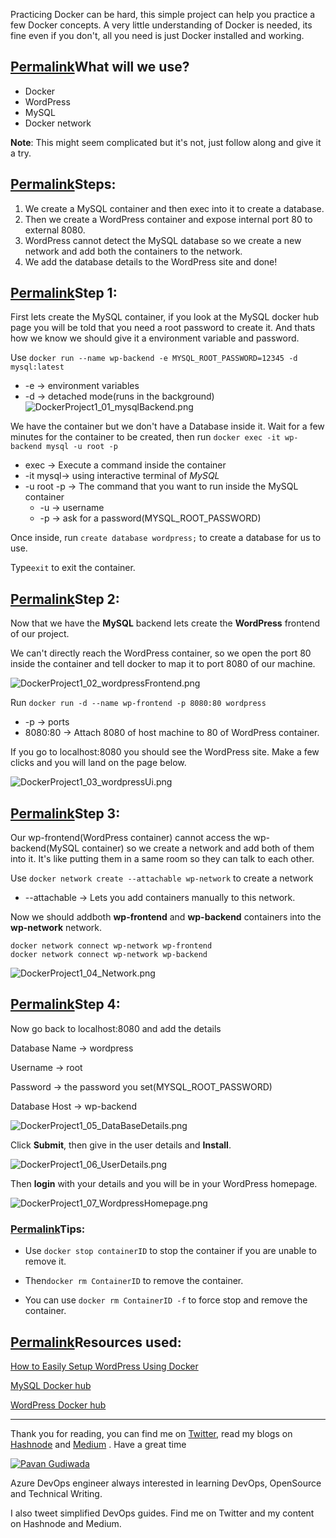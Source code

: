 Practicing Docker can be hard, this simple project can help you practice a few Docker concepts. A very little understanding of Docker is needed, its fine even if you don't, all you need is just Docker installed and working.

## [Permalink](https://pavangudiwada.hashnode.dev/wordpress-mysql-simple-docker-project#heading-what-will-we-use "Permalink")What will we use?

-   Docker
-   WordPress
-   MySQL
-   Docker network

**Note**: This might seem complicated but it's not, just follow along and give it a try.

## [Permalink](https://pavangudiwada.hashnode.dev/wordpress-mysql-simple-docker-project#heading-steps "Permalink")Steps:

1.  We create a MySQL container and then exec into it to create a database.
2.  Then we create a WordPress container and expose internal port 80 to external 8080.
3.  WordPress cannot detect the MySQL database so we create a new network and add both the containers to the network.
4.  We add the database details to the WordPress site and done!

## [Permalink](https://pavangudiwada.hashnode.dev/wordpress-mysql-simple-docker-project#heading-step-1 "Permalink")Step 1:

First lets create the MySQL container, if you look at the MySQL docker hub page you will be told that you need a root password to create it. And thats how we know we should give it a environment variable and password.

Use `docker run --name wp-backend -e MYSQL_ROOT_PASSWORD=12345 -d mysql:latest`

-   \-e -> environment variables
-   \-d -> detached mode(runs in the background) ![DockerProject1_01_mysqlBackend.png](https://cdn.hashnode.com/res/hashnode/image/upload/v1647164819644/PDK3GQAlW.png?auto=compress,format&format=webp)

We have the container but we don't have a Database inside it. Wait for a few minutes for the container to be created, then run `docker exec -it wp-backend mysql -u root -p`

-   exec -> Execute a command inside the container
-   \-it mysql-> using interactive terminal of _MySQL_
-   \-u root -p -> The command that you want to run inside the MySQL container
    -   \-u -> username
    -   \-p -> ask for a password(MYSQL\_ROOT\_PASSWORD)

Once inside, run `create database wordpress;` to create a database for us to use.

Type`exit` to exit the container.

## [Permalink](https://pavangudiwada.hashnode.dev/wordpress-mysql-simple-docker-project#heading-step-2 "Permalink")Step 2:

Now that we have the **MySQL** backend lets create the **WordPress** frontend of our project.

We can't directly reach the WordPress container, so we open the port 80 inside the container and tell docker to map it to port 8080 of our machine.

![DockerProject1_02_wordpressFrontend.png](https://cdn.hashnode.com/res/hashnode/image/upload/v1647164839793/YeNclg1Is.png?auto=compress,format&format=webp)

Run `docker run -d --name wp-frontend -p 8080:80 wordpress`

-   \-p -> ports
-   8080:80 -> Attach 8080 of host machine to 80 of WordPress container.

If you go to localhost:8080 you should see the WordPress site. Make a few clicks and you will land on the page below.

![DockerProject1_03_wordpressUi.png](https://cdn.hashnode.com/res/hashnode/image/upload/v1647164850982/bCvBft4_E.png?auto=compress,format&format=webp)

## [Permalink](https://pavangudiwada.hashnode.dev/wordpress-mysql-simple-docker-project#heading-step-3 "Permalink")Step 3:

Our wp-frontend(WordPress container) cannot access the wp-backend(MySQL container) so we create a network and add both of them into it. It's like putting them in a same room so they can talk to each other.

Use `docker network create --attachable wp-network` to create a network

-   \--attachable -> Lets you add containers manually to this network.

Now we should addboth **wp-frontend** and **wp-backend** containers into the **wp-network** network.

```
docker network connect wp-network wp-frontend
docker network connect wp-network wp-backend
```

![DockerProject1_04_Network.png](https://cdn.hashnode.com/res/hashnode/image/upload/v1647164863199/5Wg7Izpgy.png?auto=compress,format&format=webp)

## [Permalink](https://pavangudiwada.hashnode.dev/wordpress-mysql-simple-docker-project#heading-step-4 "Permalink")Step 4:

Now go back to localhost:8080 and add the details

Database Name -> wordpress

Username -> root

Password -> the password you set(MYSQL\_ROOT\_PASSWORD)

Database Host -> wp-backend

![DockerProject1_05_DataBaseDetails.png](https://cdn.hashnode.com/res/hashnode/image/upload/v1647164885227/UZKh_Zl-v.png?auto=compress,format&format=webp)

Click **Submit**, then give in the user details and **Install**.

![DockerProject1_06_UserDetails.png](https://cdn.hashnode.com/res/hashnode/image/upload/v1647164902954/-BPzxnYUC.png?auto=compress,format&format=webp)

Then **login** with your details and you will be in your WordPress homepage.

![DockerProject1_07_WordpressHomepage.png](https://cdn.hashnode.com/res/hashnode/image/upload/v1647164915176/MLwKQBxL6.png?auto=compress,format&format=webp)

### [Permalink](https://pavangudiwada.hashnode.dev/wordpress-mysql-simple-docker-project#heading-tips "Permalink")Tips:

-   Use `docker stop containerID` to stop the container if you are unable to remove it.
    
-   Then`docker rm ContainerID` to remove the container.
    
-   You can use `docker rm ContainerID -f` to force stop and remove the container.
    

## [Permalink](https://pavangudiwada.hashnode.dev/wordpress-mysql-simple-docker-project#heading-resources-used "Permalink")Resources used:

[How to Easily Setup WordPress Using Docker](https://medium.com/@habibridho/how-to-easily-setup-wordpress-using-docker-a798081dc577)

[MySQL Docker hub](https://hub.docker.com/_/mysql)

[WordPress Docker hub](https://hub.docker.com/_/wordpress)

___

Thank you for reading, you can find me on [Twitter](https://twitter.com/pavangudiwada_), read my blogs on [Hashnode](https://pavangudiwada.hashnode.dev/) and [Medium](https://pavangudiwada.medium.com/) . Have a great time

[![Pavan Gudiwada](https://pavangudiwada.hashnode.dev/_next/image?url=https%3A%2F%2Fcdn.hashnode.com%2Fres%2Fhashnode%2Fimage%2Fupload%2Fv1644161808018%2Fy3Jyb2NWo.png%3Fw%3D256%26h%3D256%26fit%3Dcrop%26crop%3Dentropy%26auto%3Dcompress%2Cformat%26format%3Dwebp&w=640&q=75)](https://hashnode.com/@pavangudiwada)

Azure DevOps engineer always interested in learning DevOps, OpenSource and Technical Writing.

I also tweet simplified DevOps guides. Find me on Twitter and my content on Hashnode and Medium.